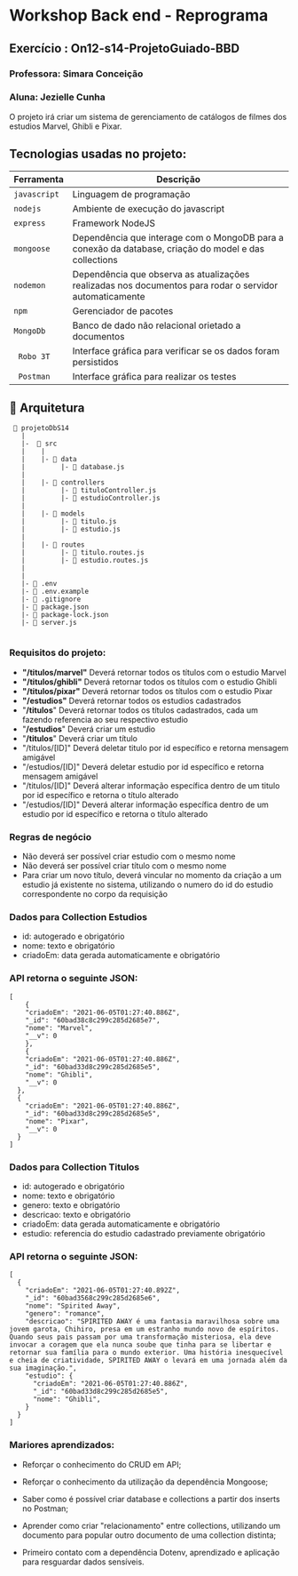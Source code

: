# Workshop Back end - Reprograma

## 

## 

## Exercício : On12-s14-ProjetoGuiado-BBD

### 

### Professora: Simara Conceição

### 

### Aluna: Jezielle Cunha



O projeto irá criar um sistema de gerenciamento de catálogos de filmes dos estudios Marvel, Ghibli e Pixar.

## Tecnologias usadas no projeto:

| Ferramenta   | Descrição                                |
| ------------ | ---------------------------------------- |
| `javascript` | Linguagem de programação                 |
| `nodejs`     | Ambiente de execução do javascript       |
| `express`    | Framework NodeJS                         |
| `mongoose`   | Dependência que interage com o MongoDB para a conexão da database, criação do model e das collections |
| `nodemon`    | Dependência que observa as atualizações realizadas nos documentos para rodar o servidor automaticamente |
| `npm `       | Gerenciador de pacotes                   |
| `MongoDb`    | Banco de dado não relacional orietado a documentos |
| ` Robo 3T`   | Interface gráfica para verificar se os dados foram persistidos |
| ` Postman`   | Interface gráfica para realizar os testes |

## 📁 Arquitetura

```
 📁 projetoDbS14
   |
   |-  📁 src
   |    |
   |    |- 📁 data
   |         |- 📄 database.js
   |
   |    |- 📁 controllers
   |         |- 📄 tituloController.js
   |         |- 📄 estudioController.js
   |
   |    |- 📁 models
   |         |- 📄 titulo.js
   |         |- 📄 estudio.js
   |
   |    |- 📁 routes
   |         |- 📄 titulo.routes.js 
   |         |- 📄 estudio.routes.js 
   |
   |
   |- 📄 .env
   |- 📄 .env.example
   |- 📄 .gitignore
   |- 📄 package.json
   |- 📄 package-lock.json
   |- 📄 server.js


```

### Requisitos do projeto:

-   **"/titulos/marvel"** Deverá retornar todos os títulos com o estudio Marvel
-   **"/titulos/ghibli"** Deverá retornar todos os títulos com o estudio Ghibli
-   **"/titulos/pixar"** Deverá retornar todos os títulos com o estudio Pixar
-   **"/estudios"** Deverá retornar todos os estudios cadastrados
-   "**/titulos**" Deverá retornar todos os títulos cadastrados, cada um fazendo referencia ao seu respectivo estudio
-   "**/estudios**" Deverá criar um estudio
-   "**/titulos**"  Deverá criar um título
-   "/titulos/[ID]" Deverá deletar titulo por id específico e retorna mensagem amigável
-   "/estudios/[ID]" Deverá deletar estudio por id específico e retorna mensagem amigável
-   "/titulos/[ID]" Deverá alterar informação específica dentro de um titulo por id específico e retorna o título alterado
-   "/estudios/[ID]" Deverá alterar informação específica dentro de um estudio por id específico e retorna o título alterado

### 

### Regras de negócio

-   Não deverá ser possível criar estudio com o mesmo nome
-   Não deverá ser possível criar título com o mesmo nome
-   Para criar um novo título, deverá vincular no momento da criação a um estudio já existente no sistema, utilizando o numero do id do estudio correspondente no corpo da requisição

### 

### Dados para Collection Estudios

- id: autogerado e obrigatório
- nome: texto e obrigatório
- criadoEm: data gerada automaticamente e obrigatório



### API retorna o seguinte JSON:

```
[
    {
    "criadoEm": "2021-06-05T01:27:40.886Z",
    "_id": "60bad38c8c299c285d2685e7",
    "nome": "Marvel",
    "__v": 0
    },
    {
    "criadoEm": "2021-06-05T01:27:40.886Z",
    "_id": "60bad33d8c299c285d2685e5",
    "nome": "Ghibli",
    "__v": 0
  },
  {
    "criadoEm": "2021-06-05T01:27:40.886Z",
    "_id": "60bad33d8c299c285d2685e5",
    "nome": "Pixar",
    "__v": 0
  }
]
```

### 

### Dados para Collection Titulos

- id: autogerado e obrigatório
- nome: texto e obrigatório
- genero: texto e obrigatório
- descricao: texto e obrigatório
- criadoEm: data gerada automaticamente e obrigatório
- estudio: referencia do estudio cadastrado previamente obrigatório

### 

### API retorna o seguinte JSON:

```
[
  {
    "criadoEm": "2021-06-05T01:27:40.892Z",
    "_id": "60bad3568c299c285d2685e6",
    "nome": "Spirited Away",
    "genero": "romance",
    "descricao": "SPIRITED AWAY é uma fantasia maravilhosa sobre uma jovem garota, Chihiro, presa em um estranho mundo novo de espíritos. Quando seus pais passam por uma transformação misteriosa, ela deve invocar a coragem que ela nunca soube que tinha para se libertar e retornar sua família para o mundo exterior. Uma história inesquecível e cheia de criatividade, SPIRITED AWAY o levará em uma jornada além da sua imaginação.",
    "estudio": {
      "criadoEm": "2021-06-05T01:27:40.886Z",
      "_id": "60bad33d8c299c285d2685e5",
      "nome": "Ghibli",
    }
  }
]
```



### Mariores aprendizados:

- Reforçar o conhecimento do CRUD em API;

- Reforçar o conhecimento da utilização da dependência Mongoose;

- Saber como é possível criar database e collections a partir dos inserts no Postman;

- Aprender como criar "relacionamento" entre collections, utilizando um documento para popular outro documento de uma collection distinta;

- Primeiro contato com a dependência Dotenv, aprendizado e aplicação para resguardar dados sensíveis.

  ​







